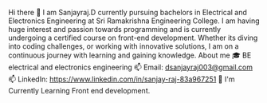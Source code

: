 Hi there 👋  I am Sanjayraj.D currently pursuing bachelors in Electrical and Electronics Engineering at Sri Ramakrishna Engineering College. I am having huge interest and passion towards programming and is currently undergoing a certified course on front-end development.  Whether its diving into coding challenges, or working with innovative solutions, I am on a continuous journey with learning and gaining knowledge. About me 🎓 BE electrical and electronics engineering 📫 Email: dsanjayraj003@gmail.com 📫 LinkedIn: https://www.linkedin.com/in/sanjay-raj-83a967251 🌱 I'm Currently Learning Front end development.
